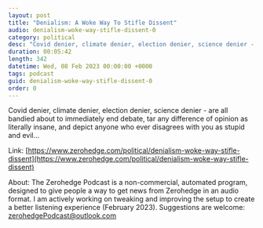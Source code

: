 ```yaml
---
layout: post
title: "Denialism: A Woke Way To Stifle Dissent"
audio: denialism-woke-way-stifle-dissent-0
category: political
desc: "Covid denier, climate denier, election denier, science denier - are all bandied about to immediately end debate,  tar any difference of opinion as literally insane, and depict anyone who ever disagrees with you as stupid and evil..."
duration: 00:05:42
length: 342
datetime: Wed, 08 Feb 2023 00:00:00 +0000
tags: podcast
guid: denialism-woke-way-stifle-dissent-0
order: 0
---
```

Covid denier, climate denier, election denier, science denier - are all bandied about to immediately end debate,  tar any difference of opinion as literally insane, and depict anyone who ever disagrees with you as stupid and evil...

Link: [https://www.zerohedge.com/political/denialism-woke-way-stifle-dissent](https://www.zerohedge.com/political/denialism-woke-way-stifle-dissent)

About: The Zerohedge Podcast is a non-commercial, automated program, designed to give people a way to get news from Zerohedge in an audio format.  I am actively working on tweaking and improving the setup to create a better listening experience (February 2023).  Suggestions are welcome: [zerohedgePodcast@outlook.com](mailto:zerohedgePodcast@outlook.com)
